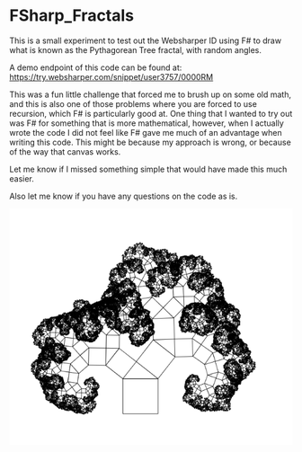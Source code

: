 # FSharp_Fractals
This is a small experiment to test out the Websharper ID using F# to draw what is known as the Pythagorean Tree fractal, with random angles.

A demo endpoint of this code can be found at: https://try.websharper.com/snippet/user3757/0000RM

This was a fun little challenge that forced me to brush up on some old math, and this is also one of those problems where you are forced to use recursion, which F# is particularly good at.
One thing that I wanted to try out was F# for something that is more mathematical, however, when I actually wrote the code I did not feel like F# gave me much of an advantage when writing this code.
This might be because my approach is wrong, or because of the way that canvas works.

Let me know if I missed something simple that would have made this much easier.

Also let me know if you have any questions on the code as is.

![Pythagorean Tree](https://github.com/Hannoob/FSharp-Fractals/blob/master/PythagoreanTree.png.bmp)
